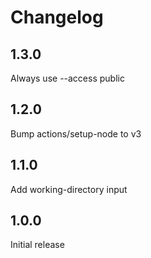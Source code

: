 # Changelog

## 1.3.0

Always use --access public

## 1.2.0

Bump actions/setup-node to v3

## 1.1.0

Add working-directory input

## 1.0.0

Initial release
